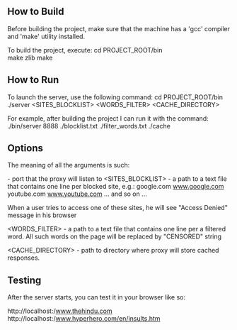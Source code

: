 
How to Build
------------

Before building the project, make sure that the machine has 
a 'gcc' compiler and 'make' utility installed.

To build the project, execute:
 cd PROJECT_ROOT/bin  
 make zlib
 make


How to Run
----------

To launch the server, use the following command:
 cd PROJECT_ROOT/bin
 ./server <PORT NUMBER> <SITES_BLOCKLIST> <WORDS_FILTER> <CACHE_DIRECTORY>

For example, after building the project I can run it with the command:
./bin/server 8888 ./blocklist.txt ./filter_words.txt ./cache


Options
-------

The meaning of all the arguments is such:

<PORT NUMBER> - port that the proxy will listen to
<SITES_BLOCKLIST> - a path to a text file that contains one line per blocked site, e.g.:
google.com
www.google.com
youtube.com
www.youtube.com
... and so on ...

When a user tries to access one of these sites, he will see "Access Denied" message in his browser

<WORDS_FILTER> - a path to a text file that contains one line per a filtered word. 
All such words on the page will be replaced by "CENSORED" string

<CACHE_DIRECTORY> - path to directory where proxy will store cached responses.


Testing
-------

After the server starts, you can test it in your browser like so:

http://localhost:<PORT NUMBER>/www.thehindu.com
http://localhost:<PORT NUMBER>/www.hyperhero.com/en/insults.htm
